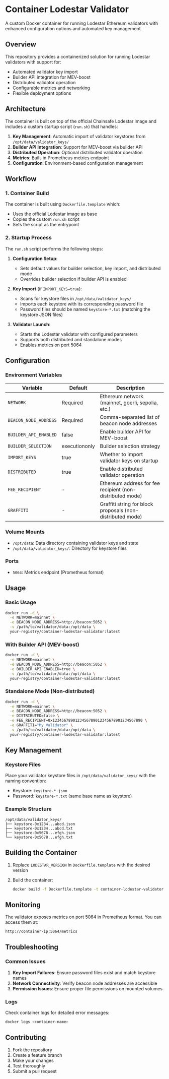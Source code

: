 # Container Lodestar Validator

A custom Docker container for running Lodestar Ethereum validators with enhanced configuration options and automated key management.

## Overview

This repository provides a containerized solution for running Lodestar validators with support for:

- Automated validator key import
- Builder API integration for MEV-boost
- Distributed validator operation
- Configurable metrics and networking
- Flexible deployment options

## Architecture

The container is built on top of the official Chainsafe Lodestar image and includes a custom startup script (`run.sh`) that handles:

1. **Key Management**: Automatic import of validator keystores from `/opt/data/validator_keys/`
2. **Builder API Integration**: Support for MEV-boost via builder API
3. **Distributed Operation**: Optional distributed validator operation
4. **Metrics**: Built-in Prometheus metrics endpoint
5. **Configuration**: Environment-based configuration management

## Workflow

### 1. Container Build

The container is built using `Dockerfile.template` which:

- Uses the official Lodestar image as base
- Copies the custom `run.sh` script
- Sets the script as the entrypoint

### 2. Startup Process

The `run.sh` script performs the following steps:

1. **Configuration Setup**:
   - Sets default values for builder selection, key import, and distributed mode
   - Overrides builder selection if builder API is enabled

2. **Key Import** (if `IMPORT_KEYS=true`):
   - Scans for keystore files in `/opt/data/validator_keys/`
   - Imports each keystore with its corresponding password file
   - Password files should be named `keystore-*.txt` (matching the keystore JSON files)

3. **Validator Launch**:
   - Starts the Lodestar validator with configured parameters
   - Supports both distributed and standalone modes
   - Enables metrics on port 5064

## Configuration

### Environment Variables

| Variable | Default | Description |
|----------|---------|-------------|
| `NETWORK` | Required | Ethereum network (mainnet, goerli, sepolia, etc.) |
| `BEACON_NODE_ADDRESS` | Required | Comma-separated list of beacon node addresses |
| `BUILDER_API_ENABLED` | false | Enable builder API for MEV-boost |
| `BUILDER_SELECTION` | executiononly | Builder selection strategy |
| `IMPORT_KEYS` | true | Whether to import validator keys on startup |
| `DISTRIBUTED` | true | Enable distributed validator operation |
| `FEE_RECIPIENT` | - | Ethereum address for fee recipient (non-distributed mode) |
| `GRAFFITI` | - | Graffiti string for block proposals (non-distributed mode) |

### Volume Mounts

- `/opt/data`: Data directory containing validator keys and state
- `/opt/data/validator_keys/`: Directory for keystore files

### Ports

- `5064`: Metrics endpoint (Prometheus format)

## Usage

### Basic Usage

```bash
docker run -d \
  -e NETWORK=mainnet \
  -e BEACON_NODE_ADDRESS=http://beacon:5052 \
  -v /path/to/validator/data:/opt/data \
  your-registry/container-lodestar-validator:latest
```

### With Builder API (MEV-boost)

```bash
docker run -d \
  -e NETWORK=mainnet \
  -e BEACON_NODE_ADDRESS=http://beacon:5052 \
  -e BUILDER_API_ENABLED=true \
  -v /path/to/validator/data:/opt/data \
  your-registry/container-lodestar-validator:latest
```

### Standalone Mode (Non-distributed)

```bash
docker run -d \
  -e NETWORK=mainnet \
  -e BEACON_NODE_ADDRESS=http://beacon:5052 \
  -e DISTRIBUTED=false \
  -e FEE_RECIPIENT=0x1234567890123456789012345678901234567890 \
  -e GRAFFITI="My Validator" \
  -v /path/to/validator/data:/opt/data \
  your-registry/container-lodestar-validator:latest
```

## Key Management

### Keystore Files

Place your validator keystore files in `/opt/data/validator_keys/` with the naming convention:

- Keystore: `keystore-*.json`
- Password: `keystore-*.txt` (same base name as keystore)

### Example Structure

```
/opt/data/validator_keys/
├── keystore-0x1234...abcd.json
├── keystore-0x1234...abcd.txt
├── keystore-0x5678...efgh.json
└── keystore-0x5678...efgh.txt
```

## Building the Container

1. Replace `LODESTAR_VERSION` in `Dockerfile.template` with the desired version
2. Build the container:

   ```bash
   docker build -f Dockerfile.template -t container-lodestar-validator .
   ```

## Monitoring

The validator exposes metrics on port 5064 in Prometheus format. You can access them at:

```txt
http://container-ip:5064/metrics
```

## Troubleshooting

### Common Issues

1. **Key Import Failures**: Ensure password files exist and match keystore names
2. **Network Connectivity**: Verify beacon node addresses are accessible
3. **Permission Issues**: Ensure proper file permissions on mounted volumes

### Logs

Check container logs for detailed error messages:

```bash
docker logs <container-name>
```

## Contributing

1. Fork the repository
2. Create a feature branch
3. Make your changes
4. Test thoroughly
5. Submit a pull request
